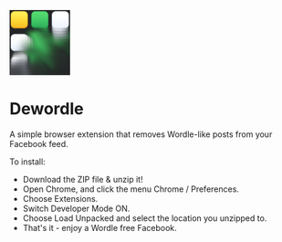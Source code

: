 ![logo](https://github.com/muckysucky/dewordle/blob/main/icon.png?raw=true)
# Dewordle

A simple browser extension that removes Wordle-like posts from your Facebook feed.

To install:
- Download the ZIP file & unzip it!
- Open Chrome, and click the menu Chrome / Preferences.
- Choose Extensions.
- Switch Developer Mode ON.
- Choose Load Unpacked and select the location you unzipped to.
- That's it - enjoy a Wordle free Facebook.
